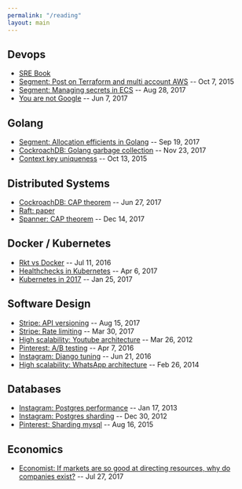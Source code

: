 ```yaml
---
permalink: "/reading"
layout: main
---
```


## Devops

* [SRE Book](https://landing.google.com/sre/book/index.html)
* [Segment: Post on Terraform and multi account AWS](https://segment.com/blog/rebuilding-our-infrastructure/) -- Oct 7, 2015
* [Segment: Managing secrets in ECS](https://segment.com/blog/the-right-way-to-manage-secrets/) -- Aug 28, 2017
* [You are not Google](https://blog.bradfieldcs.com/you-are-not-google-84912cf44afb) -- Jun 7, 2017

## Golang

* [Segment: Allocation efficients in Golang](https://segment.com/blog/allocation-efficiency-in-high-performance-go-services/) -- Sep 19, 2017
* [CockroachDB: Golang garbage collection](https://www.cockroachlabs.com/blog/how-to-optimize-garbage-collection-in-go/) -- Nov 23, 2017
* [Context key uniqueness](https://medium.com/random-go-tips/on-context-context-keys-uniqueness-738aa7a5c87f) -- Oct 13, 2015

## Distributed Systems

* [CockroachDB: CAP theorem](https://www.cockroachlabs.com/blog/limits-of-the-cap-theorem/) -- Jun 27, 2017
* [Raft: paper](https://raft.github.io/raft.pdf)
* [Spanner: CAP theorem](https://static.googleusercontent.com/media/research.google.com/en//pubs/archive/45855.pdf) -- Dec 14, 2017

## Docker / Kubernetes

* [Rkt vs Docker](https://medium.com/@adriaandejonge/moving-from-docker-to-rkt-310dc9aec938) -- Jul 11, 2016
* [Healthchecks in Kubernetes](https://medium.com/spire-labs/utilizing-kubernetes-liveness-and-readiness-probes-to-automatically-recover-from-failure-2fe0314f2b2e) -- Apr 6, 2017
* [Kubernetes in 2017](https://coreos.com/blog/future-of-kubernetes.html) -- Jan 25, 2017

## Software Design

* [Stripe: API versioning](https://stripe.com/blog/api-versioning) -- Aug 15, 2017
* [Stripe: Rate limiting](https://stripe.com/blog/rate-limiters) -- Mar 30, 2017
* [High scalability: Youtube architecture](http://highscalability.com/blog/2012/3/26/7-years-of-youtube-scalability-lessons-in-30-minutes.html) -- Mar 26, 2012
* [Pinterest: A/B testing](https://medium.com/@Pinterest_Engineering/building-pinterests-a-b-testing-platform-ab4934ace9f4) -- Apr 7, 2016
* [Instagram: Django tuning](https://engineering.instagram.com/web-service-efficiency-at-instagram-with-python-4976d078e366) -- Jun 21, 2016
* [High scalability: WhatsApp architecture](http://highscalability.com/blog/2014/2/26/the-whatsapp-architecture-facebook-bought-for-19-billion.html) -- Feb 26, 2014

## Databases

* [Instagram: Postgres performance](https://engineering.instagram.com/handling-growth-with-postgres-5-tips-from-instagram-d5d7e7ffdfcb) -- Jan 17, 2013
* [Instagram: Postgres sharding](https://engineering.instagram.com/sharding-ids-at-instagram-1cf5a71e5a5c) -- Dec 30, 2012
* [Pinterest: Sharding mysql](https://medium.com/@Pinterest_Engineering/sharding-pinterest-how-we-scaled-our-mysql-fleet-3f341e96ca6f) -- Aug 16, 2015

## Economics

* [Economist: If markets are so good at directing resources, why do companies exist?](https://www.economist.com/news/economics-brief/21725542-if-markets-are-so-good-directing-resources-why-do-companies-exist-first-our) -- Jul 27, 2017
